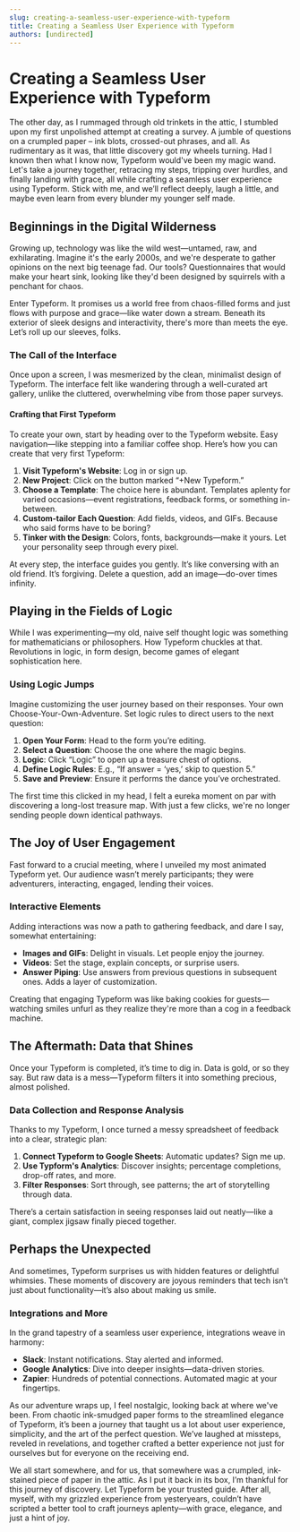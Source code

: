 ```yaml
---
slug: creating-a-seamless-user-experience-with-typeform
title: Creating a Seamless User Experience with Typeform
authors: [undirected]
---
```



# Creating a Seamless User Experience with Typeform

The other day, as I rummaged through old trinkets in the attic, I stumbled upon my first unpolished attempt at creating a survey. A jumble of questions on a crumpled paper – ink blots, crossed-out phrases, and all. As rudimentary as it was, that little discovery got my wheels turning. Had I known then what I know now, Typeform would've been my magic wand. Let's take a journey together, retracing my steps, tripping over hurdles, and finally landing with grace, all while crafting a seamless user experience using Typeform. Stick with me, and we’ll reflect deeply, laugh a little, and maybe even learn from every blunder my younger self made.

## **Beginnings in the Digital Wilderness**

Growing up, technology was like the wild west—untamed, raw, and exhilarating. Imagine it's the early 2000s, and we're desperate to gather opinions on the next big teenage fad. Our tools? Questionnaires that would make your heart sink, looking like they'd been designed by squirrels with a penchant for chaos. 

Enter Typeform. It promises us a world free from chaos-filled forms and just flows with purpose and grace—like water down a stream. Beneath its exterior of sleek designs and interactivity, there's more than meets the eye. Let’s roll up our sleeves, folks.

### **The Call of the Interface**

Once upon a screen, I was mesmerized by the clean, minimalist design of Typeform. The interface felt like wandering through a well-curated art gallery, unlike the cluttered, overwhelming vibe from those paper surveys.

#### Crafting that First Typeform

To create your own, start by heading over to the Typeform website. Easy navigation—like stepping into a familiar coffee shop. Here’s how you can create that very first Typeform:

1. **Visit Typeform's Website**: Log in or sign up.
2. **New Project**: Click on the button marked “+New Typeform.”
3. **Choose a Template**: The choice here is abundant. Templates aplenty for varied occasions—event registrations, feedback forms, or something in-between.
4. **Custom-tailor Each Question**: Add fields, videos, and GIFs. Because who said forms have to be boring?
5. **Tinker with the Design**: Colors, fonts, backgrounds—make it yours. Let your personality seep through every pixel.

At every step, the interface guides you gently. It’s like conversing with an old friend. It’s forgiving. Delete a question, add an image—do-over times infinity.

## **Playing in the Fields of Logic**

While I was experimenting—my old, naive self thought logic was something for mathematicians or philosophers. How Typeform chuckles at that. Revolutions in logic, in form design, become games of elegant sophistication here.

### **Using Logic Jumps**

Imagine customizing the user journey based on their responses. Your own Choose-Your-Own-Adventure. Set logic rules to direct users to the next question:

1. **Open Your Form**: Head to the form you’re editing.
2. **Select a Question**: Choose the one where the magic begins.
3. **Logic**: Click “Logic” to open up a treasure chest of options.
4. **Define Logic Rules**: E.g., “If answer = ‘yes,’ skip to question 5.”
5. **Save and Preview**: Ensure it performs the dance you’ve orchestrated.

The first time this clicked in my head, I felt a eureka moment on par with discovering a long-lost treasure map. With just a few clicks, we're no longer sending people down identical pathways.

## **The Joy of User Engagement**

Fast forward to a crucial meeting, where I unveiled my most animated Typeform yet. Our audience wasn’t merely participants; they were adventurers, interacting, engaged, lending their voices.

### **Interactive Elements**

Adding interactions was now a path to gathering feedback, and dare I say, somewhat entertaining:

- **Images and GIFs**: Delight in visuals. Let people enjoy the journey.
- **Videos**: Set the stage, explain concepts, or surprise users.
- **Answer Piping**: Use answers from previous questions in subsequent ones. Adds a layer of customization.

Creating that engaging Typeform was like baking cookies for guests—watching smiles unfurl as they realize they're more than a cog in a feedback machine. 

## **The Aftermath: Data that Shines**

Once your Typeform is completed, it’s time to dig in. Data is gold, or so they say. But raw data is a mess—Typeform filters it into something precious, almost polished.

### **Data Collection and Response Analysis**

Thanks to my Typeform, I once turned a messy spreadsheet of feedback into a clear, strategic plan:

1. **Connect Typeform to Google Sheets**: Automatic updates? Sign me up.
2. **Use Typform's Analytics**: Discover insights; percentage completions, drop-off rates, and more.
3. **Filter Responses**: Sort through, see patterns; the art of storytelling through data.

There’s a certain satisfaction in seeing responses laid out neatly—like a giant, complex jigsaw finally pieced together.

## **Perhaps the Unexpected**

And sometimes, Typeform surprises us with hidden features or delightful whimsies. These moments of discovery are joyous reminders that tech isn’t just about functionality—it’s also about making us smile.

### **Integrations and More**

In the grand tapestry of a seamless user experience, integrations weave in harmony:

- **Slack**: Instant notifications. Stay alerted and informed.
- **Google Analytics**: Dive into deeper insights—data-driven stories.
- **Zapier**: Hundreds of potential connections. Automated magic at your fingertips.

As our adventure wraps up, I feel nostalgic, looking back at where we've been. From chaotic ink-smudged paper forms to the streamlined elegance of Typeform, it’s been a journey that taught us a lot about user experience, simplicity, and the art of the perfect question. We’ve laughed at missteps, reveled in revelations, and together crafted a better experience not just for ourselves but for everyone on the receiving end.

We all start somewhere, and for us, that somewhere was a crumpled, ink-stained piece of paper in the attic. As I put it back in its box, I’m thankful for this journey of discovery. Let Typeform be your trusted guide. After all, myself, with my grizzled experience from yesteryears, couldn’t have scripted a better tool to craft journeys aplenty—with grace, elegance, and just a hint of joy.